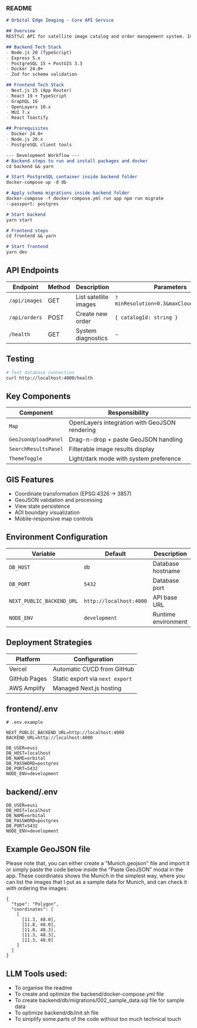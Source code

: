### README
```markdown
# Orbital Edge Imaging - Core API Service

## Overview
RESTful API for satellite image catalog and order management system. Implements spatial queries using PostGIS with containerized infrastructure. Serves as the foundation for OEI's customer-facing platform.

## Backend Tech Stack
- Node.js 20 (TypeScript)
- Express 5.x
- PostgreSQL 15 + PostGIS 3.3
- Docker 24.0+
- Zod for schema validation

## Frontend Tech Stack
- Next.js 15 (App Router)
- React 19 + TypeScript
- GraphQL 16
- OpenLayers 10.x
- MUI 7.x
- React Toastify

## Prerequisites
- Docker 24.0+
- Node.js 20.x
- PostgreSQL client tools

--- Development Workflow ---
# Backend steps to run and install packages and docker
cd backend && yarn

# Start PostgreSQL container inside backend folder
docker-compose up -d db

# Apply schema migrations inside backend folder
docker-compose -f docker-compose.yml run app npm run migrate
--passport: postgres

# Start backend
yarn start

# Frontend steps
cd frontend && yarn

# Start frontend
yarn dev
```

## API Endpoints
| Endpoint | Method | Description | Parameters |
|----------|--------|-------------|------------|
| `/api/images` | GET | List satellite images | `?minResolution=0.3&maxCloudCoverage=20` |
| `/api/orders` | POST | Create new order | `{ catalogId: string }` |
| `/health` | GET | System diagnostics | - |

## Testing
```bash
# Test database connection
curl http://localhost:4000/health
```

## Key Components
| Component | Responsibility |
|-----------|----------------|
| `Map` | OpenLayers integration with GeoJSON rendering |
| `GeoJsonUploadPanel` | Drag-n-drop + paste GeoJSON handling |
| `SearchResultsPanel` | Filterable image results display |
| `ThemeToggle` | Light/dark mode with system preference |

## GIS Features
- Coordinate transformation (EPSG:4326 → 3857)
- GeoJSON validation and processing
- View state persistence
- AOI boundary visualization
- Mobile-responsive map controls

## Environment Configuration
| Variable | Default | Description |
|----------|---------|-------------|
| `DB_HOST` | `db` | Database hostname |
| `DB_PORT` | `5432` | Database port |
| `NEXT_PUBLIC_BACKEND_URL` | `http://localhost:4000` | API base URL |
| `NODE_ENV` | `development` | Runtime environment |

## Deployment Strategies
| Platform | Configuration |
|----------|---------------|
| Vercel | Automatic CI/CD from GitHub |
| GitHub Pages | Static export via `next export` |
| AWS Amplify | Managed Next.js hosting |


## frontend/.env
````
# .env.example

NEXT_PUBLIC_BACKEND_URL=http://localhost:4000
BACKEND_URL=http://localhost:4000

DB_USER=eusi
DB_HOST=localhost
DB_NAME=orbital
DB_PASSWORD=postgres
DB_PORT=5432
NODE_ENV=development
````

## backend/.env
````
DB_USER=eusi
DB_HOST=localhost
DB_NAME=orbital
DB_PASSWORD=postgres
DB_PORT=5432
NODE_ENV=development
````

## Example GeoJSON file
Please note that, you can either create a "Munich.geojson" file and import it or simply paste the code below inside the "Paste GeoJSON" modal in the app. These coordinates shows the Munich in the simplest way, where you can list the images that I put as a sample data for Munich, and can check it with ordering the images:
````
{
  "type": "Polygon",
  "coordinates": [
    [
      [11.3, 48.0],
      [11.8, 48.0],
      [11.8, 48.3],
      [11.3, 48.3],
      [11.3, 48.0]
    ]
  ]
}
````

## LLM Tools used:
- To organise the readme
- To create and optimize the backend/docker-compose.yml file
- To create backend/db/migrations/002_sample_data.sql file for sample data
- To optimize backend/db/init.sh file
- To simplify some parts of the code without too much technical touch
